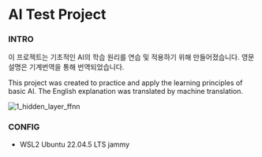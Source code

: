 # AI Test Project

### INTRO

이 프로젝트는 기초적인 AI의 학습 원리를 연습 및 적용하기 위해 만들어졌습니다.
영문 설명은 기계번역을 통해 번역되었습니다.

This project was created to practice and apply the learning principles of basic AI.
The English explanation was translated by machine translation.

![1_hidden_layer_ffnn](https://github.com/user-attachments/assets/3d81be22-37e0-428b-9d8e-aa9910529d23)

### CONFIG
- WSL2 Ubuntu 22.04.5 LTS jammy
